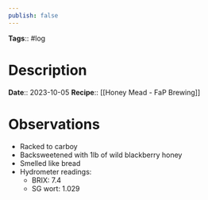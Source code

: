 ```yaml
---
publish: false
---
```

**Tags**:: #log

# Description
**Date**:: 2023-10-05
**Recipe**:: [[Honey Mead - FaP Brewing]]

# Observations
- Racked to carboy
- Backsweetened with 1lb of wild blackberry honey
- Smelled like bread
- Hydrometer readings:
	- BRIX: 7.4
	- SG wort: 1.029